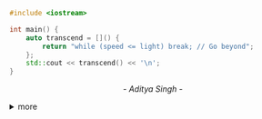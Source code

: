 <p align="center">
  
```cpp
#include <iostream>

int main() {
    auto transcend = []() {
        return "while (speed <= light) break; // Go beyond";
    };
    std::cout << transcend() << '\n';
}
````
</p>
<p align="center"><i>- Aditya Singh -</i></p>

<details>
<summary>more</summary>
<div align="center">

  <img src="https://i.pinimg.com/736x/79/49/3f/79493f5d26d28449cee555eae342f83c.jpg" alt="Banner" width="800" height="150"/>

  <br /><br />
  
  <a href="https://github.com/EchoSingh">
    <img src="https://readme-typing-svg.demolab.com?font=Fira+Code&size=34&duration=8000&pause=1000&center=true&repeat=true&width=435&lines=Hi%2C+I'm+Aditya+Singh" alt="Typing SVG" />
  </a>
  <br />
 
  <img src="https://i.gifer.com/XOsa.gif" alt="bat flying" width="150" />
  <br /><br />

  <a href="https://linktr.ee/Aditya.Singh.R">
    <img src="https://readme-typing-svg.demolab.com?font=Fira+Code&duration=2000&pause=8000&center=true&repeat=false&width=435&lines=Connect+with+me" alt="Connect Typing SVG" />
  </a>

  <br /><br />


  <img src="https://github-readme-streak-stats-seven-azure.vercel.app?user=EchoSingh&theme=tokyonight-duo&hide_border=true&border_radius=4" alt="GitHub Streak Stats" />

  <br /><br />


  <img src="https://raw.githubusercontent.com/EchoSingh/EchoSingh/main/github-metrics-main.svg" alt="GitHub Metrics" />

  <br /><br />

### My Followers

<div align="center">
  <table>
    <tr>
      <td align="center">
        <a href="https://github.com/suvanbanerjee">
          <img src="https://avatars.githubusercontent.com/suvanbanerjee" width="70px;" alt="suvanbanerjee"/><br />
          <sub><b>Suvan Banerjee</b></sub><br />
        </a>
      </td>
      <td align="center">
        <a href="https://github.com/PhenomSG">
          <img src="https://avatars.githubusercontent.com/PhenomSG" width="70px;" alt="PhenomSG"/><br />
          <sub><b>Sahaj Gupta</b></sub><br />
        </a>
      </td>
      <td align="center">
        <a href="https://github.com/JahagirdarPrajwal">
          <img src="https://avatars.githubusercontent.com/JahagirdarPrajwal" width="70px;" alt="JahagirdarPrajwal"/><br />
          <sub><b>Prajwal Jahagirdar</b></sub><br />
        </a>
      </td>
    </tr>
    <tr>
      <td align="center">
        <a href="https://github.com/aadyas17">
          <img src="https://avatars.githubusercontent.com/aadyas17" width="70px;" alt="aadyas17"/><br />
          <sub><b>Aadya Shrivastava</b></sub><br />
        </a>
      </td>
      <td align="center">
        <a href="https://github.com/pkparthk">
          <img src="https://avatars.githubusercontent.com/pkparthk" width="70px;" alt="pkparthk"/><br />
          <sub><b>Parth Kothari</b></sub><br />
        </a>
      </td>
      <td align="center">
        <a href="https://github.com/Incharajayaram">
          <img src="https://avatars.githubusercontent.com/Incharajayaram" width="70px;" alt="Incharajayaram"/><br />
          <sub><b>Inchara J</b></sub><br />
        </a>
      </td>
    </tr>
    <tr>
      <td align="center">
        <a href="https://github.com/0xChilli">
          <img src="https://avatars.githubusercontent.com/0xChilli" width="70px;" alt="0xChilli"/><br />
          <sub><b>0xChilli</b></sub><br />
        </a>
      </td>
      <td align="center">
        <a href="https://github.com/chimichangaz">
          <img src="https://avatars.githubusercontent.com/chimichangaz" width="70px;" alt="chimichangaz"/><br />
          <sub><b>Akash Arka</b></sub><br />
        </a>
      </td>
      <td align="center">
        <a href="https://github.com/rahulkrchaudhary">
          <img src="https://avatars.githubusercontent.com/rahulkrchaudhary" width="70px;" alt="rahulkrchaudhary"/><br />
          <sub><b>Rahul Kumar</b></sub><br />
        </a>
      </td>
    </tr>
    <tr>
      <td align="center">
        <a href="https://github.com/1223akash">
          <img src="https://avatars.githubusercontent.com/1223akash" width="70px;" alt="1223akash"/><br />
          <sub><b>Akash Goyal</b></sub><br />
        </a>
      </td>
      <td align="center">
        <a href="https://github.com/Vaibhav-Magadum">
          <img src="https://avatars.githubusercontent.com/Vaibhav-Magadum" width="70px;" alt="Vaibhav-Magadum"/><br />
          <sub><b>Vaibhav Magadum</b></sub><br />
        </a>
      </td>
      <td align="center">
        <a href="https://github.com/avii09">
          <img src="https://avatars.githubusercontent.com/avii09" width="70px;" alt="avii09"/><br />
          <sub><b>Avantika Kesarwani</b></sub><br />
        </a>
      </td>
    </tr>
    <tr>
      <td align="center">
        <a href="https://github.com/islimeng">
          <img src="https://avatars.githubusercontent.com/islimeng" width="70px;" alt="islimeng"/><br />
          <sub><b>Say Hello Islimeng</b></sub><br />
        </a>
      </td>
      <td align="center">
        <a href="https://github.com/Vikas0262">
          <img src="https://avatars.githubusercontent.com/Vikas0262" width="70px;" alt="Vikas0262"/><br />
          <sub><b>Vikas Vishwakarma</b></sub><br />
        </a>
      </td>
      <td align="center">
        <a href="https://github.com/scapelinked">
          <img src="https://avatars.githubusercontent.com/scapelinked" width="70px;" alt="scapelinked"/><br />
          <sub><b>Aisha Kaur</b></sub><br />
        </a>
      </td>
    </tr>
    <tr>
      <td align="center">
        <a href="https://github.com/y-sudharshan">
          <img src="https://avatars.githubusercontent.com/y-sudharshan" width="70px;" alt="y-sudharshan"/><br />
          <sub><b>Y Sudharshan</b></sub><br />
        </a>
      </td>
      <td align="center">
        <a href="https://github.com/Surajsm60720">
          <img src="https://avatars.githubusercontent.com/Surajsm60720" width="70px;" alt="Surajsm60720"/><br />
          <sub><b>Suraj SM</b></sub><br />
        </a>
      </td>
      <td align="center">
        <a href="https://github.com/Prakharsahu10">
          <img src="https://avatars.githubusercontent.com/Prakharsahu10" width="70px;" alt="Prakharsahu10"/><br />
          <sub><b>Prakhar Sahu</b></sub><br />
        </a>
      </td>
    </tr>
    <tr>
      <td align="center">
        <a href="https://github.com/kylehonke">
          <img src="https://avatars.githubusercontent.com/kylehonke" width="70px;" alt="kylehonke"/><br />
          <sub><b>Kyle Honke</b></sub><br />
        </a>
      </td>
      <td align="center">
        <a href="https://github.com/Harshjosh361">
          <img src="https://avatars.githubusercontent.com/Harshjosh361" width="70px;" alt="Harshjosh361"/><br />
          <sub><b>Harsh Joshi</b></sub><br />
        </a>
      </td>
      <td align="center">
        <a href="https://github.com/vedant-35">
          <img src="https://avatars.githubusercontent.com/vedant-35" width="70px;" alt="vedant-35"/><br />
          <sub><b>Vedant Rajendra Balpande</b></sub><br />
        </a>
      </td>
    </tr>
  </table>
</div>

  <img src="https://readme-typing-svg.demolab.com?font=Fira+Code&size=25&pause=1000&center=true&width=435&lines=Contributions+under+Attack+!!" alt="Typing Animation" />
   
  <img src="https://github.com/EchoSingh/EchoSingh/blob/output/snake-realistic.svg" alt="Contribution Snake Animation" />
  
  <br /><br />
  
</div>
